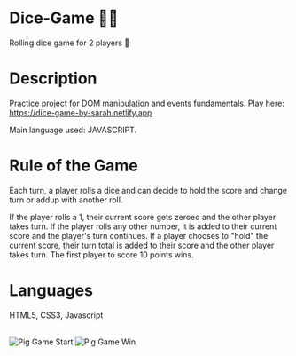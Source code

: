 # Dice-Game 🎲🎲
Rolling dice game for 2 players 👥

<h1>Description</h1>

Practice project for DOM manipulation and events fundamentals.
Play here: https://dice-game-by-sarah.netlify.app

Main language used: JAVASCRIPT.

<h1>Rule of the Game</h1>

Each turn, a player rolls a dice and can decide to hold the score and change turn or addup with another roll.

If the player rolls a 1, their current score gets zeroed and the other player takes turn.
If the player rolls any other number, it is added to their current score and the player's turn continues.
If a player chooses to "hold" the current score, their turn total is added to their score and the other player takes turn.
The first player to score 10 points wins.

<h1>Languages</h1>
HTML5, CSS3, Javascript
<br/>
<br/>

![Pig Game Start](https://user-images.githubusercontent.com/79552516/166471478-ea7e6307-c439-450f-9a7a-1a2ec1314c1d.png)
![Pig Game Win](https://user-images.githubusercontent.com/79552516/166471470-d2967fa7-f561-4923-afee-c7fc233840d9.png)
